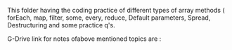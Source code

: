 This folder having the coding practice of different types of array methods ( forEach, map, filter, some, every, reduce, Default parameters, Spread, Destructuring and some practice q's.

G-Drive link for notes ofabove mentioned topics are :
